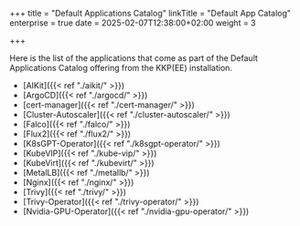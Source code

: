 +++
title = "Default Applications Catalog"
linkTitle = "Default App Catalog"
enterprise = true
date = 2025-02-07T12:38:00+02:00
weight = 3

+++

Here is the list of the applications that come as part of the Default Applications Catalog offering from the KKP(EE) installation.

* [AIKit]({{< ref "./aikit/" >}})
* [ArgoCD]({{< ref "./argocd/" >}})
* [cert-manager]({{< ref "./cert-manager/" >}})
* [Cluster-Autoscaler]({{< ref "./cluster-autoscaler/" >}})
* [Falco]({{< ref "./falco/" >}})
* [Flux2]({{< ref "./flux2/" >}})
* [K8sGPT-Operator]({{< ref "./k8sgpt-operator/" >}})
* [KubeVIP]({{< ref "./kube-vip/" >}})
* [KubeVirt]({{< ref "./kubevirt/" >}})
* [MetalLB]({{< ref "./metallb/" >}})
* [Nginx]({{< ref "./nginx/" >}})
* [Trivy]({{< ref "./trivy/" >}})
* [Trivy-Operator]({{< ref "./trivy-operator/" >}})
* [Nvidia-GPU-Operator]({{< ref "./nvidia-gpu-operator/" >}})

